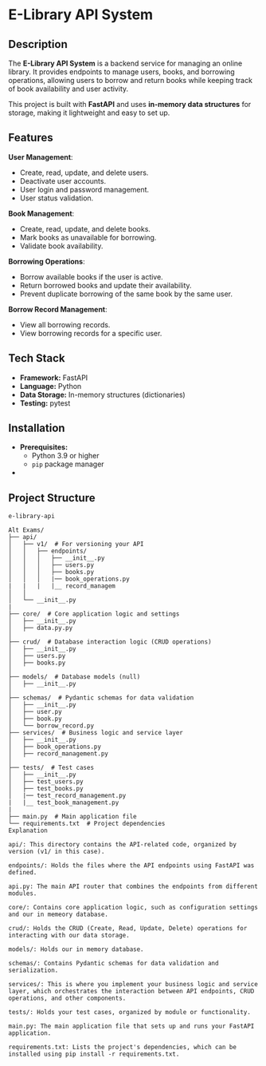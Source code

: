 # E-Library API System

## Description

The **E-Library API System** is a backend service for managing an online library. It provides endpoints to manage users, books, and borrowing operations, allowing users to borrow and return books while keeping track of book availability and user activity.

This project is built with **FastAPI** and uses **in-memory data structures** for storage, making it lightweight and easy to set up.

## Features

**User Management**:

- Create, read, update, and delete users.
- Deactivate user accounts.
- User login and password management.
- User status validation.

**Book Management**:

- Create, read, update, and delete books.
- Mark books as unavailable for borrowing.
- Validate book availability.

**Borrowing Operations**:

- Borrow available books if the user is active.
- Return borrowed books and update their availability.
- Prevent duplicate borrowing of the same book by the same user.

**Borrow Record Management**:

- View all borrowing records.
- View borrowing records for a specific user.

## Tech Stack

- **Framework:** FastAPI
- **Language:** Python
- **Data Storage:** In-memory structures (dictionaries)
- **Testing:** pytest

## Installation

- **Prerequisites:**
    - Python 3.9 or higher
    - `pip` package manager
- 
## Project Structure

```
e-library-api

Alt Exams/
├── api/
│   ├── v1/  # For versioning your API
│   │   ├── endpoints/  
│   │   │   ├── __init__.py
│   │   │   ├── users.py
│   │   │   ├── books.py
│   │   │   |── book_operations.py 
|   |   |   |__ record_managem
│   │   
│   └── __init__.py
|
├── core/  # Core application logic and settings
│   ├── __init__.py
│   ├── data.py.py 
│   
├── crud/  # Database interaction logic (CRUD operations)
│   ├── __init__.py
│   ├── users.py
│   ├── books.py
│   
├── models/  # Database models (null)
│   ├── __init__.py
│  
├── schemas/  # Pydantic schemas for data validation
│   ├── __init__.py
│   ├── user.py
│   ├── book.py
│   └── borrow_record.py
├── services/  # Business logic and service layer
│   ├── __init__.py
│   ├── book_operations.py
│   ├── record_management.py
│   
├── tests/  # Test cases
│   ├── __init__.py
│   ├── test_users.py
│   ├── test_books.py
│   |── test_record_management.py
|   |__ test_book_management.py
|
├── main.py  # Main application file
└── requirements.txt  # Project dependencies
Explanation

api/: This directory contains the API-related code, organized by version (v1/ in this case).

endpoints/: Holds the files where the API endpoints using FastAPI was defined.

api.py: The main API router that combines the endpoints from different modules.

core/: Contains core application logic, such as configuration settings and our in memeory database.

crud/: Holds the CRUD (Create, Read, Update, Delete) operations for interacting with our data storage.

models/: Holds our in memory database.

schemas/: Contains Pydantic schemas for data validation and serialization.

services/: This is where you implement your business logic and service layer, which orchestrates the interaction between API endpoints, CRUD operations, and other components.

tests/: Holds your test cases, organized by module or functionality.

main.py: The main application file that sets up and runs your FastAPI application.

requirements.txt: Lists the project's dependencies, which can be installed using pip install -r requirements.txt.
```